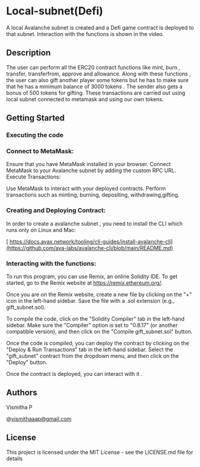 # Local-subnet(Defi)

A local Avalanche subnet is created and a Defi game contract is deployed to that subnet. Interaction with the functions is shown in the video.

## Description

The user can perform all the ERC20 contract functions like mint, burn , transfer, transferfrom, approve and allowance. Along with these functions , the user can also gift another player some tokens but he has to make sure that he has a minimum balance of 3000 tokens . The sender also gets a bonus of 500 tokens for gifting. These transactions are carried out using local subnet connected to metamask and using our own tokens.

 ## Getting Started
 
### Executing the code

### Connect to MetaMask:

Ensure that you have MetaMask installed in your browser.
Connect MetaMask to your Avalanche subnet by adding the custom RPC URL.
Execute Transactions:

Use MetaMask to interact with your deployed contracts.
Perform transactions such as minting, burning, depositing, withdrawing,gifting.
### Creating and Deploying Contract:
In order to create a avalanche subnet , you need to install the CLI which runs only on Linux and Mac:
 
[ https://docs.avax.network/tooling/cli-guides/install-avalanche-cli](https://github.com/ava-labs/avalanche-cli/blob/main/README.md)

### Interacting with the functions:

To run this program, you can use Remix, an online Solidity IDE. To get started, go to the Remix website at https://remix.ethereum.org/.

Once you are on the Remix website, create a new file by clicking on the "+" icon in the left-hand sidebar. Save the file with a .sol extension (e.g., gift_subnet.sol).

To compile the code, click on the "Solidity Compiler" tab in the left-hand sidebar. Make sure the "Compiler" option is set to "0.8.17" (or another compatible version), and then click on the "Compile gift_subnet.sol" button.

Once the code is compiled, you can deploy the contract by clicking on the "Deploy & Run Transactions" tab in the left-hand sidebar. Select the "gift_subnet" contract from the dropdown menu, and then click on the "Deploy" button.

Once the contract is deployed, you can interact with it .

## Authors
 
Vismitha P
 
@vismithaaap@gmail.com
 
## License
 
This project is licensed under the MIT License - see the LICENSE.md file for details
 
 
